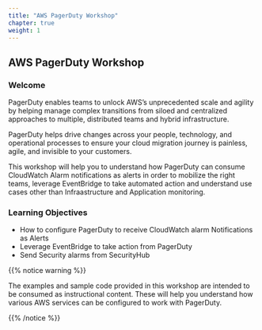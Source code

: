 ```yaml
---
title: "AWS PagerDuty Workshop"
chapter: true
weight: 1
---
```


## AWS PagerDuty Workshop

### Welcome

PagerDuty enables teams to unlock AWS’s unprecedented scale and agility by helping manage complex transitions from siloed and centralized approaches to multiple, distributed teams and hybrid infrastructure.

PagerDuty helps drive changes across your people, technology, and operational processes to ensure your cloud migration journey is painless, agile, and invisible to your customers.

This workshop will help you to understand how PagerDuty can consume CloudWatch Alarm notifications as alerts in order to mobilize the right teams, leverage EventBridge to take automated action and understand use cases other than Infraastructure and Application monitoring.

### Learning Objectives
- How to configure PagerDuty to receive CloudWatch alarm Notifications as Alerts
- Leverage EventBridge to take action from PagerDuty
- Send Security alarms from SecurityHub 

{{% notice warning %}}
<p style='text-align: left;'>
The examples and sample code provided in this workshop are intended to be consumed as instructional content. These will help you understand how various AWS services can be configured to work with PagerDuty.
</p>
{{% /notice %}}